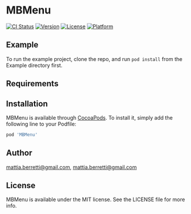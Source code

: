 # MBMenu

[![CI Status](https://img.shields.io/travis/mattia.berretti@gmail.com/MBMenu.svg?style=flat)](https://travis-ci.org/mattia.berretti@gmail.com/MBMenu)
[![Version](https://img.shields.io/cocoapods/v/MBMenu.svg?style=flat)](https://cocoapods.org/pods/MBMenu)
[![License](https://img.shields.io/cocoapods/l/MBMenu.svg?style=flat)](https://cocoapods.org/pods/MBMenu)
[![Platform](https://img.shields.io/cocoapods/p/MBMenu.svg?style=flat)](https://cocoapods.org/pods/MBMenu)

## Example

To run the example project, clone the repo, and run `pod install` from the Example directory first.

## Requirements

## Installation

MBMenu is available through [CocoaPods](https://cocoapods.org). To install
it, simply add the following line to your Podfile:

```ruby
pod 'MBMenu'
```

## Author

mattia.berretti@gmail.com, mattia.berretti@gmail.com

## License

MBMenu is available under the MIT license. See the LICENSE file for more info.
